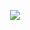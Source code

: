 

<p>&nbsp;<img src="https://github-readme-stats.vercel.app/api?username=aditi424&show_icons=true&show=reviews,prs_merged,prs_merged_percentage&theme=dark" /> </p>


